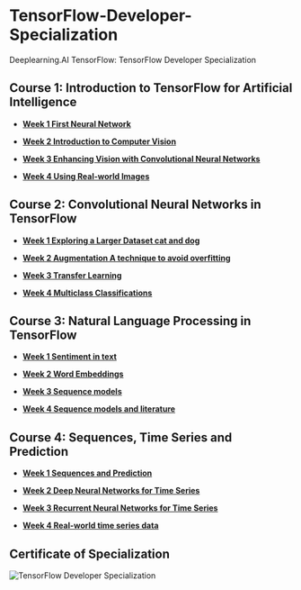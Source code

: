 # TensorFlow-Developer-Specialization
Deeplearning.AI TensorFlow: TensorFlow Developer Specialization

## Course 1: Introduction to TensorFlow for Artificial Intelligence

* [**Week 1 First Neural Network**](https://github.com/aqafridi/TensorFlow-Developer-Specialization/tree/main/1%20-%20Introduction%20to%20TensorFlow%20for%20Artificial_Intelligence%2C%20Machine%20Learning%2C%20and%20Deep_Learning/Week%201%20First%20Neural%20Network)

* [**Week 2 Introduction to Computer Vision**](https://github.com/aqafridi/TensorFlow-Developer-Specialization/tree/main/1%20-%20Introduction%20to%20TensorFlow%20for%20Artificial_Intelligence%2C%20Machine%20Learning%2C%20and%20Deep_Learning/Week%202%20Introduction%20to%20Computer%20Vision)

* [**Week 3 Enhancing Vision with Convolutional Neural Networks**](https://github.com/aqafridi/TensorFlow-Developer-Specialization/tree/main/1%20-%20Introduction%20to%20TensorFlow%20for%20Artificial_Intelligence%2C%20Machine%20Learning%2C%20and%20Deep_Learning/Week%203%20Enhancing%20Vision%20with%20Convolutional%20Neural%20Networks)

* [**Week 4 Using Real-world Images**](https://github.com/aqafridi/TensorFlow-Developer-Specialization/tree/main/1%20-%20Introduction%20to%20TensorFlow%20for%20Artificial_Intelligence%2C%20Machine%20Learning%2C%20and%20Deep_Learning/Week%204%20Using%20Real-world%20Images)

## Course 2: Convolutional Neural Networks in TensorFlow

* [**Week 1 Exploring a Larger Dataset cat and dog**](https://github.com/aqafridi/TensorFlow-Developer-Specialization/tree/main/2%20-%20Convolutional%20Neural%20Networks%20in%20TensorFlow/Week%201%20Exploring%20a%20Larger%20Dataset%20cat%20and%20dog)

* [**Week 2 Augmentation A technique to avoid overfitting**](https://github.com/aqafridi/TensorFlow-Developer-Specialization/tree/main/2%20-%20Convolutional%20Neural%20Networks%20in%20TensorFlow/Week%202%20Augmentation%20A%20technique%20to%20avoid%20overfitting)

* [**Week 3 Transfer Learning**](https://github.com/aqafridi/TensorFlow-Developer-Specialization/tree/main/2%20-%20Convolutional%20Neural%20Networks%20in%20TensorFlow/Week%203%20Transfer%20Learning)

* [**Week 4 Multiclass Classifications**](https://github.com/aqafridi/TensorFlow-Developer-Specialization/tree/main/2%20-%20Convolutional%20Neural%20Networks%20in%20TensorFlow/Week%204%20Multiclass%20Classifications)

## Course 3: Natural Language Processing in TensorFlow

* [**Week 1 Sentiment in text**](https://github.com/aqafridi/TensorFlow-Developer-Specialization/tree/main/3%20-%20Natural%20Language%20Processing%20in%20TensorFlow/Week%201%20Sentiment%20in%20text)

* [**Week 2 Word Embeddings**](https://github.com/aqafridi/TensorFlow-Developer-Specialization/tree/main/3%20-%20Natural%20Language%20Processing%20in%20TensorFlow/Week%202%20Word%20Embeddings)


* [**Week 3 Sequence models**](https://github.com/aqafridi/TensorFlow-Developer-Specialization/tree/main/3%20-%20Natural%20Language%20Processing%20in%20TensorFlow/Week%203%20Sequence%20models)

* [**Week 4 Sequence models and literature**](https://github.com/aqafridi/TensorFlow-Developer-Specialization/tree/main/3%20-%20Natural%20Language%20Processing%20in%20TensorFlow/Week%204%20Sequence%20models%20and%20literature)

## Course 4: Sequences, Time Series and Prediction

* [**Week 1 Sequences and Prediction**](https://github.com/aqafridi/TensorFlow-Developer-Specialization/tree/main/4%20-%20Sequences%2C%20Time%20Series%20and%20Prediction/Week%201%20Sequences%20and%20Prediction)

* [**Week 2 Deep Neural Networks for Time Series**](https://github.com/aqafridi/TensorFlow-Developer-Specialization/tree/main/4%20-%20Sequences%2C%20Time%20Series%20and%20Prediction/Week%202%20Deep%20Neural%20Networks%20for%20Time%20Series)

* [**Week 3 Recurrent Neural Networks for Time Series**](https://github.com/aqafridi/TensorFlow-Developer-Specialization/tree/main/4%20-%20Sequences%2C%20Time%20Series%20and%20Prediction/Week%203%20Recurrent%20Neural%20Networks%20for%20Time%20Series)

* [**Week 4 Real-world time series data**](https://github.com/aqafridi/TensorFlow-Developer-Specialization/tree/main/4%20-%20Sequences%2C%20Time%20Series%20and%20Prediction/Week%204%20Real-world%20time%20series%20data)

## Certificate of Specialization
![TensorFlow Developer Specialization]()
